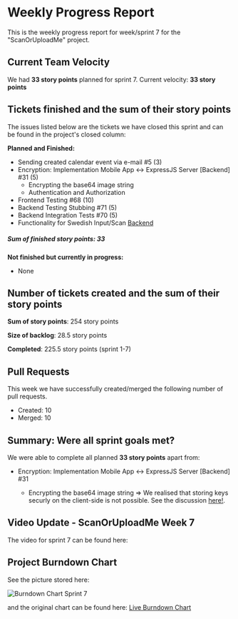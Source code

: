 # Weekly Progress Report

This is the weekly progress report for week/sprint 7 for the "ScanOrUploadMe" project.

## Current Team Velocity

We had **33 story points** planned for sprint 7. Current velocity: **33 story points**

## Tickets finished and the sum of their story points

The issues listed below are the tickets we have closed this sprint and can be found in the project's closed column:

**Planned and Finished:**

- Sending created calendar event via e-mail #5 (3)
- Encryption: Implementation Mobile App <-> ExpressJS Server [Backend] #31 (5)
  - Encrypting the base64 image string
  - Authentication and Authorization
- Frontend Testing #68 (10)
- Backend Testing Stubbing #71 (5)
- Backend Integration Tests #70 (5)
- Functionality for Swedish Input/Scan [Backend](5)

##### Sum of finished story points: 33

**Not finished but currently in progress:**

- None

## Number of tickets created and the sum of their story points

**Sum of story points**: 254 story points

**Size of backlog**: 28.5 story points

**Completed**: 225.5 story points (sprint 1-7)

## Pull Requests

This week we have successfully created/merged the following number of pull requests.

- Created: 10
- Merged: 10

## Summary: Were all sprint goals met?

We were able to complete all planned **33 story points** apart from:

- Encryption: Implementation Mobile App <-> ExpressJS Server [Backend] #31

  - Encrypting the base64 image string => We realised that storing keys securly on the client-side is not possible. See the discussion [here!](https://github.com/IOOPM-UU/ScanOrUploadMe/issues/31).

## Video Update - ScanOrUploadMe Week 7

The video for sprint 7 can be found here:

## Project Burndown Chart

See the picture stored here:

![Burndown Chart Sprint 7](./burndown_chart_numero_siete.png)

and the original chart can be found here: [Live Burndown Chart](https://docs.google.com/spreadsheets/d/12GmSHIXMWHx2LpgqF7Fsc416dBMk8yJf_pnBWDaJ7bY/edit?usp=sharing)

